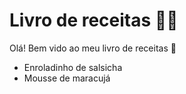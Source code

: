 # Livro de receitas :man_cook:

Olá! Bem vido ao meu livro de receitas :wave:

- Enroladinho de salsicha
- Mousse de maracujá
